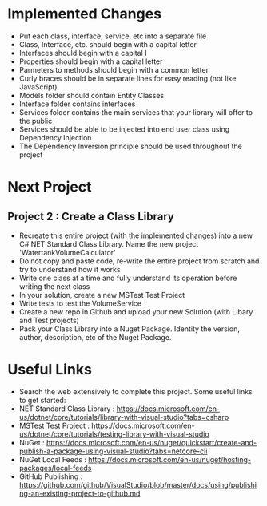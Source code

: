 ﻿# Implemented Changes
- Put each class, interface, service, etc into a separate file
- Class, Interface, etc. should begin with a capital letter
- Interfaces should begin with a capital I
- Properties should begin with a capital letter
- Parmeters to methods should begin with a common letter
- Curly braces should be in separate lines for easy reading (not like JavaScript)
- Models folder should contain Entity Classes
- Interface folder contains interfaces
- Services folder contains the main services that your library will offer to the public
- Services should be able to be injected into end user class using Dependency Injection
- The Dependency Inversion principle should be used throughout the project

# Next Project
## Project 2 : Create a Class Library

- Recreate this entire project (with the implemented changes) into a new C# NET Standard Class Library. Name the new project 'WatertankVolumeCalculator'
- Do not copy and paste code, re-write the entire project from scratch and try to understand how it works
- Write one class at a time and fully understand its operation before writing the next class
- In your solution, create a new MSTest Test Project
- Write tests to test the VolumeService
- Create a new repo in Github and upload your new Solution (with Libary and Test projects)
- Pack your Class Library into a Nuget Package. Identity the version, author, description, etc of the Nuget Package.

# Useful Links
- Search the web extensively to complete this project. Some useful links to get started:
- NET Standard Class Library : https://docs.microsoft.com/en-us/dotnet/core/tutorials/library-with-visual-studio?tabs=csharp
- MSTest Test Project : https://docs.microsoft.com/en-us/dotnet/core/tutorials/testing-library-with-visual-studio
- NuGet : https://docs.microsoft.com/en-us/nuget/quickstart/create-and-publish-a-package-using-visual-studio?tabs=netcore-cli
- NuGet Local Feeds : https://docs.microsoft.com/en-us/nuget/hosting-packages/local-feeds
- GitHub Publishing : https://github.com/github/VisualStudio/blob/master/docs/using/publishing-an-existing-project-to-github.md
